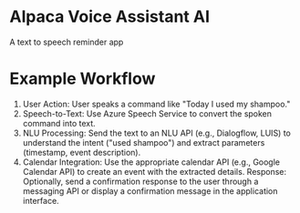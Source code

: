 # Alpaca Voice Assistant AI 

A text to speech reminder app 

# Example Workflow

1. User Action: User speaks a command like "Today I used my shampoo."
2. Speech-to-Text: Use Azure Speech Service to convert the spoken command into text.
3. NLU Processing: Send the text to an NLU API (e.g., Dialogflow, LUIS) to understand the intent ("used shampoo") and extract parameters (timestamp, event description).
4. Calendar Integration: Use the appropriate calendar API (e.g., Google Calendar API) to create an event with the extracted details.
Response: Optionally, send a confirmation response to the user through a messaging API or display a confirmation message in the application interface.